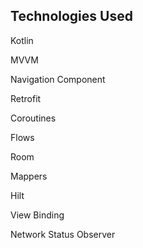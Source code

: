 ## Technologies Used ####

Kotlin

MVVM

Navigation Component

Retrofit

Coroutines

Flows

Room

Mappers

Hilt

View Binding

Network Status Observer

